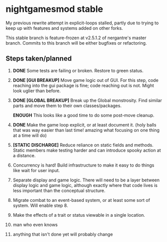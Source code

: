 # nightgamesmod stable

My previous rewrite attempt in explicit-loops stalled, partly due to trying to keep up with features and systems added on other forks.

This stable branch is feature-frozen at v2.5.1.2 of nergantre's master branch. Commits to this branch will be either bugfixes or refactoring.

## Steps taken/planned

1. **DONE** Some tests are failing or broken. Restore to green status.

1. **DONE [GUI BREAKUP]** Move game logic out of GUI. For this step, code reaching into the gui package is fine; code reaching out is not. Might look uglier than before.

1. **DONE [GLOBAL BREAKUP]** Break up the Global monstrosity. Find similar parts and move them to their own classes/packages.

   **ENOUGH** This looks like a good time to do some post-move cleanup.

1. **DONE** Make the game loop explicit, or at least document it. (holy balls that was way easier than last time! amazing what focusing on one thing at a time will do)

1. **[STATIC DISCHARGE]** Reduce reliance on static fields and methods. Static members make testing harder and can introduce spooky action at a distance.

1. Concurrency is hard! Build infrastructure to make it easy to do things like wait for user input.

1. Separate display and game logic. There will need to be a layer between display logic and game logic, although exactly where that code lives is less important than the conceptual structure.

1. Migrate combat to an event-based system, or at least some sort of system. Will enable step 8.

1. Make the effects of a trait or status viewable in a single location.

1. man who even knows

1. anything that isn't done yet will probably change
